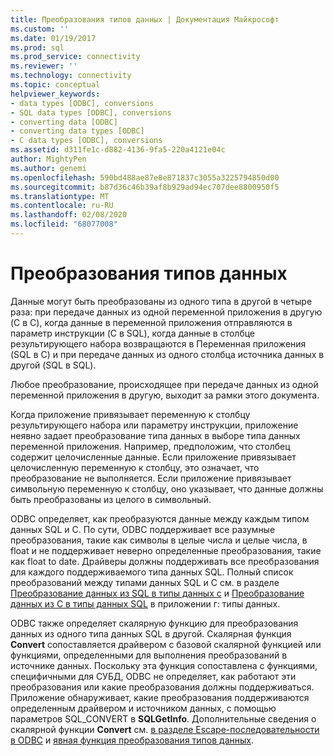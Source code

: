 ```yaml
---
title: Преобразования типов данных | Документация Майкрософт
ms.custom: ''
ms.date: 01/19/2017
ms.prod: sql
ms.prod_service: connectivity
ms.reviewer: ''
ms.technology: connectivity
ms.topic: conceptual
helpviewer_keywords:
- data types [ODBC], conversions
- SQL data types [ODBC], conversions
- converting data [ODBC]
- converting data types [ODBC]
- C data types [ODBC], conversions
ms.assetid: d311fe1c-d882-4136-9fa5-220a4121e04c
author: MightyPen
ms.author: genemi
ms.openlocfilehash: 590bd488ae87e8e871837c3055a3225794850d00
ms.sourcegitcommit: b87d36c46b39af8b929ad94ec707dee8800950f5
ms.translationtype: MT
ms.contentlocale: ru-RU
ms.lasthandoff: 02/08/2020
ms.locfileid: "68077008"
---
```

# <a name="data-type-conversions"></a>Преобразования типов данных
Данные могут быть преобразованы из одного типа в другой в четыре раза: при передаче данных из одной переменной приложения в другую (C в C), когда данные в переменной приложения отправляются в параметр инструкции (C в SQL), когда данные в столбце результирующего набора возвращаются в Переменная приложения (SQL в C) и при передаче данных из одного столбца источника данных в другой (SQL в SQL).  
  
 Любое преобразование, происходящее при передаче данных из одной переменной приложения в другую, выходит за рамки этого документа.  
  
 Когда приложение привязывает переменную к столбцу результирующего набора или параметру инструкции, приложение неявно задает преобразование типа данных в выборе типа данных переменной приложения. Например, предположим, что столбец содержит целочисленные данные. Если приложение привязывает целочисленную переменную к столбцу, это означает, что преобразование не выполняется. Если приложение привязывает символьную переменную к столбцу, оно указывает, что данные должны быть преобразованы из целого в символьный.  
  
 ODBC определяет, как преобразуются данные между каждым типом данных SQL и C. По сути, ODBC поддерживает все разумные преобразования, такие как символы в целые числа и целые числа, в float и не поддерживает неверно определенные преобразования, такие как float to date. Драйверы должны поддерживать все преобразования для каждого поддерживаемого типа данных SQL. Полный список преобразований между типами данных SQL и C см. в разделе [Преобразование данных из SQL в типы данных c](../../../odbc/reference/appendixes/converting-data-from-sql-to-c-data-types.md) и [Преобразование данных из C в типы данных SQL](../../../odbc/reference/appendixes/converting-data-from-c-to-sql-data-types.md) в приложении г: типы данных.  
  
 ODBC также определяет скалярную функцию для преобразования данных из одного типа данных SQL в другой. Скалярная функция **Convert** сопоставляется драйвером с базовой скалярной функцией или функциями, определенными для выполнения преобразований в источнике данных. Поскольку эта функция сопоставлена с функциями, специфичными для СУБД, ODBC не определяет, как работают эти преобразования или какие преобразования должны поддерживаться. Приложение обнаруживает, какие преобразования поддерживаются определенным драйвером и источником данных, с помощью параметров SQL_CONVERT в **SQLGetInfo**. Дополнительные сведения о скалярной функции **Convert** см. [в разделе Escape-последовательности в ODBC](../../../odbc/reference/develop-app/escape-sequences-in-odbc.md) и [явная функция преобразования типов данных](../../../odbc/reference/appendixes/explicit-data-type-conversion-function.md).
